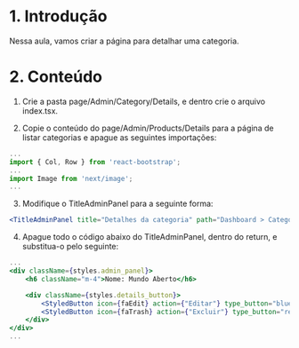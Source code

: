 # 1. Introdução

Nessa aula, vamos criar a página para detalhar uma categoria.

# 2. Conteúdo

1. Crie a pasta page/Admin/Category/Details, e dentro crie o arquivo index.tsx.

2. Copie o conteúdo do page/Admin/Products/Details para a página de listar categorias e apague as seguintes importações:

```jsx
...
import { Col, Row } from 'react-bootstrap';
...
import Image from 'next/image';
...
```

3. Modifique o TitleAdminPanel para a seguinte forma:

```jsx
<TitleAdminPanel title="Detalhes da categoria" path="Dashboard > Categorias > Detalhes da categoria" />
```

4. Apague todo o código abaixo do TitleAdminPanel, dentro do return, e substitua-o pelo seguinte:

```jsx
...
<div className={styles.admin_panel}>
    <h6 className="m-4">Nome: Mundo Aberto</h6>

    <div className={styles.details_button}>
        <StyledButton icon={faEdit} action={"Editar"} type_button="blue" />
        <StyledButton icon={faTrash} action={"Excluir"} type_button="red" />
    </div>
</div>
...
```
